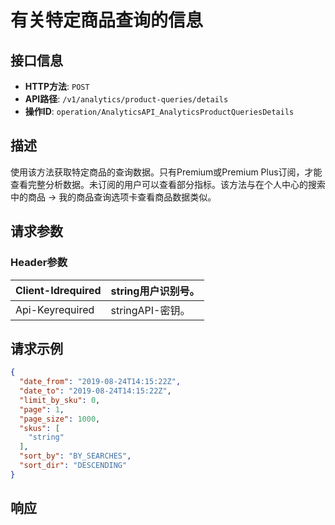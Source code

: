 # 有关特定商品查询的信息

## 接口信息

- **HTTP方法**: `POST`
- **API路径**: `/v1/analytics/product-queries/details`
- **操作ID**: `operation/AnalyticsAPI_AnalyticsProductQueriesDetails`

## 描述

使用该方法获取特定商品的查询数据。只有Premium或Premium Plus订阅，才能查看完整分析数据。未订阅的用户可以查看部分指标。该方法与在个人中心的搜索中的商品 → 我的商品查询选项卡查看商品数据类似。

## 请求参数

### Header参数

| Client-Idrequired | string用户识别号。 |
|---|---|
| Api-Keyrequired | stringAPI-密钥。 |

## 请求示例

```json
{
  "date_from": "2019-08-24T14:15:22Z",
  "date_to": "2019-08-24T14:15:22Z",
  "limit_by_sku": 0,
  "page": 1,
  "page_size": 1000,
  "skus": [
    "string"
  ],
  "sort_by": "BY_SEARCHES",
  "sort_dir": "DESCENDING"
}
```

## 响应
